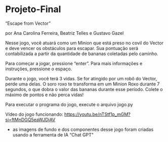 # Projeto-Final

“Escape from Vector”

por Ana Carolina Ferreira, Beatriz Telles e Gustavo Gazel

Nesse jogo, você atuará como um Minion que está preso no covil do Vector e deve vencer os obstáculos para escapar. Sua pontuação será contabilizada a partir da quantidade de bananas coletadas pelo caminho. 

Para começar a jogar, pressione “enter”. Para mais informações e instruções, pressione o espaço.

Durante o jogo, você terá 3 vidas. Se for atingido por um robô do Vector, perde uma delas. O soro roxo te transforma em um Minion Roxo durante 7 segundos, o que dobra o valor das bananas durante esse período. Colete o máximo de pontos e não perca vidas! 

Para executar o programa do jogo, execute o arquivo jogo.py

Vídeo do jogo funcionando: https://youtu.be/nTStf1p_mGM?si=ftMnDGQ5eaWJDjAV 

* as imagens de fundo e dos componentes desse jogo foram criadas usando a ferramenta de IA “Chat GPT"